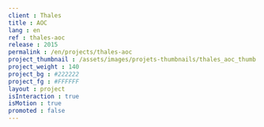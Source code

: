 ```yaml
---
client : Thales
title : AOC
lang : en
ref : thales-aoc
release : 2015
permalink : /en/projects/thales-aoc
project_thumbnail : /assets/images/projets-thumbnails/thales_aoc_thumb.png
project_weight : 140
project_bg : #222222
project_fg : #FFFFFF
layout : project
isInteraction : true
isMotion : true
promoted : false
---
```

